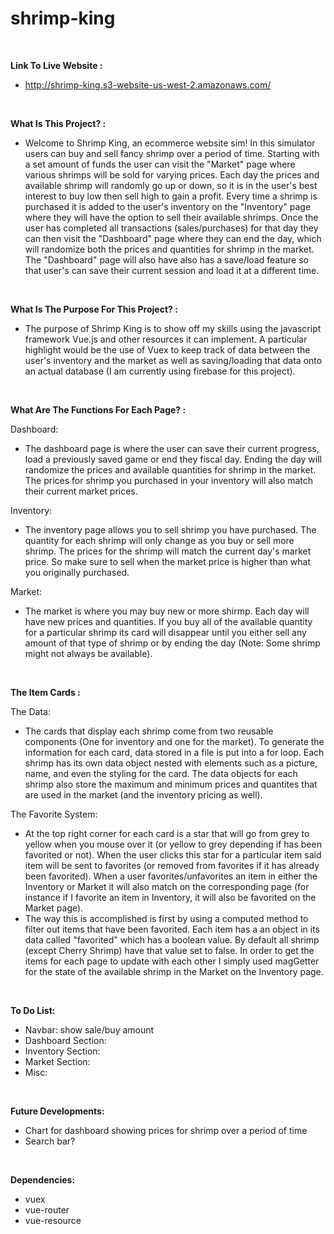 # shrimp-king

<br>

**Link To Live Website :**

- http://shrimp-king.s3-website-us-west-2.amazonaws.com/

<br>

**What Is This Project? :**

- Welcome to Shrimp King, an ecommerce website sim! In this simulator users can buy and sell fancy shrimp over a period of time. Starting with a set amount of funds the user can visit the "Market" page where various shrimps will be sold for varying prices. Each day the prices and available shrimp will randomly go up or down, so it is in the user's best interest to buy low then sell high to gain a profit. Every time a shrimp is purchased it is added to the user's inventory on the "Inventory" page where they will have the option to sell their available shrimps. Once the user has completed all transactions (sales/purchases) for that day they can then visit the "Dashboard" page where they can end the day, which will randomize both the prices and quantities for shrimp in the market. The "Dashboard" page will also have also has a save/load feature so that user's can save their current session and load it at a different time.

<br>

**What Is The Purpose For This Project? :**

- The purpose of Shrimp King is to show off my skills using the javascript framework Vue.js and other resources it can implement. A particular highlight would be the use of Vuex to keep track of data between the user's inventory and the market as well as saving/loading that data onto an actual database (I am currently using firebase for this project).

<br>

**What Are The Functions For Each Page? :**

Dashboard:

- The dashboard page is where the user can save their current progress, load a previously saved game or end they fiscal day. Ending the day will randomize the prices and available quantities for shrimp in the market. The prices for shrimp you purchased in your inventory will also match their current market prices.

Inventory:

- The inventory page allows you to sell shrimp you have purchased. The quantity for each shrimp will only change as you buy or sell more shrimp. The prices for the shrimp will match the current day's market price. So make sure to sell when the market price is higher than what you originally purchased.

Market:

- The market is where you may buy new or more shirmp. Each day will have new prices and quantities. If you buy all of the available quantity for a particular shrimp its card will disappear until you either sell any amount of that type of shrimp or by ending the day (Note: Some shrimp might not always be available). 

<br>

**The Item Cards :**

The Data:

- The cards that display each shrimp come from two reusable components (One for inventory and one for the market). To generate the information for each card, data stored in a file is put into a for loop. Each shrimp has its own data object nested with elements such as a picture, name, and even the styling for the card. The data objects for each shrimp also store the maximum and minimum prices and quantites that are used in the market (and the inventory pricing as well).

The Favorite System:

- At the top right corner for each card is a star that will go from grey to yellow when you mouse over it (or yellow to grey depending if has been favorited or not). When the user clicks this star for a particular item said item will be sent to favorites (or removed from favorites if it has already been favorited). When a user favorites/unfavorites an item in either the Inventory or Market it will also match on the corresponding page (for instance if I favorite an item in Inventory, it will also be favorited on the Market page).
- The way this is accomplished is first by using a computed method to filter out items that have been favorited. Each item has a an object in its data called "favorited" which has a boolean value. By default all shrimp (except Cherry Shrimp) have that value set to false. In order to get the items for each page to update with each other I simply used magGetter for the state of the available shrimp in the Market on the Inventory page.

<br>

**To Do List:**
- Navbar: show sale/buy amount
- Dashboard Section:
- Inventory Section:
- Market Section:
- Misc:

<br>

**Future Developments:**
- Chart for dashboard showing prices for shrimp over a period of time
- Search bar?

<br>

**Dependencies:**
- vuex
- vue-router
- vue-resource
